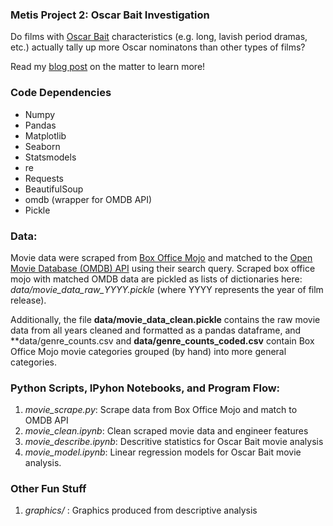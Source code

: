 ### Metis Project 2: Oscar Bait Investigation

Do films with [Oscar Bait](https://en.wikipedia.org/wiki/Oscar_bait) characteristics (e.g. long, lavish period dramas, etc.) actually tally up more Oscar nominatons than other types of films? 

Read my [blog post](http://www.huguedata.com/2016/04/28/oscar-bait-a-scientific-investigation/) on the matter to learn more!


### Code Dependencies
* Numpy
* Pandas
* Matplotlib
* Seaborn
* Statsmodels
* re
* Requests
* BeautifulSoup
* omdb (wrapper for OMDB API)
* Pickle


### Data:
Movie data were scraped from [Box Office Mojo](http://www.boxofficemojo.com/) and matched to the [Open Movie Database (OMDB) API](http://www.omdbapi.com/) using their search query. Scraped box office mojo with matched OMDB data are pickled as lists of dictionaries here: *data/movie_data_raw_YYYY.pickle* (where YYYY represents the year of film release).

Additionally, the file **data/movie_data_clean.pickle** contains the raw movie data from all years cleaned and formatted as a pandas dataframe, and **data/genre_counts.csv and **data/genre_counts_coded.csv** contain Box Office Mojo movie categories grouped (by hand) into more general categories.


### Python Scripts, IPyhon Notebooks, and Program Flow:
1. *movie_scrape.py*: Scrape data from Box Office Mojo and match to OMDB API
2. *movie_clean.ipynb*: Clean scraped movie data and engineer features
3. *movie_describe.ipynb*: Descritive statistics for Oscar Bait movie analysis
4. *movie_model.ipynb*: Linear regression models for Oscar Bait movie analysis.

### Other Fun Stuff
1. *graphics/* : Graphics produced from descriptive analysis